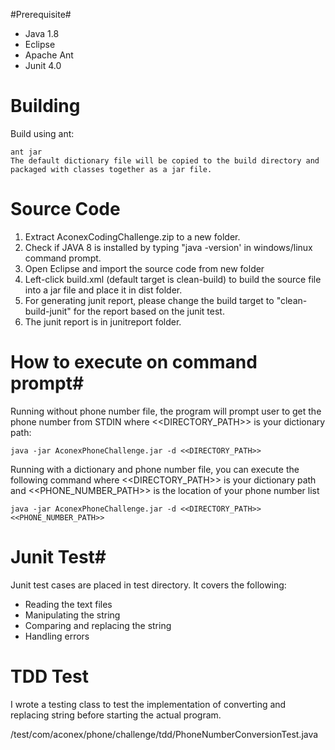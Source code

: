 #Prerequisite#
  
* Java 1.8 
* Eclipse
* Apache Ant
* Junit 4.0


# Building #

Build using ant:

    ant jar
    The default dictionary file will be copied to the build directory and packaged with classes together as a jar file.

# Source Code #
1. Extract AconexCodingChallenge.zip to a new folder.
2. Check if JAVA 8 is installed by typing "java -version' in windows/linux command prompt.
3. Open Eclipse and import the source code from new folder
4. Left-click build.xml (default target is clean-build) to build the source file into a jar file and place it in dist folder.
5. For generating junit report, please change the build target to "clean-build-junit" for the report based on the junit test.
6. The junit report is in junitreport folder.

# How to execute on command prompt#
    
Running without phone number file, the program will prompt user to get the phone number from STDIN where <<DIRECTORY_PATH>> is your dictionary path:

    java -jar AconexPhoneChallenge.jar -d <<DIRECTORY_PATH>>

Running with a dictionary and phone number file, you can execute the following command where <<DIRECTORY_PATH>> is your dictionary path and <<PHONE_NUMBER_PATH>> is
the location of your phone number list 

    java -jar AconexPhoneChallenge.jar -d <<DIRECTORY_PATH>> <<PHONE_NUMBER_PATH>>
 
# Junit Test# 

Junit test cases are placed in test directory. It covers the following:

* Reading the text files
* Manipulating the string
* Comparing and replacing the string
* Handling errors

# TDD Test #

I wrote a testing class to test the implementation of converting and replacing string before starting the actual program. 

/test/com/aconex/phone/challenge/tdd/PhoneNumberConversionTest.java


 
	   
